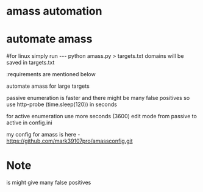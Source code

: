# amass automation
# automate amass


#for linux
simply run  ---  python amass.py > targets.txt 
domains will be saved in targets.txt


:requirements are mentioned below

automate amass for large targets
 
passive enumeration is faster and there might be many false positives so use http-probe  (time.sleep(120)) in seconds


for active enumeration use more seconds (3600)
edit mode from passive to active in config.ini 

my config for amass is here  - https://github.com/mark39107pro/amassconfig.git

# Note
is might give many false positives
